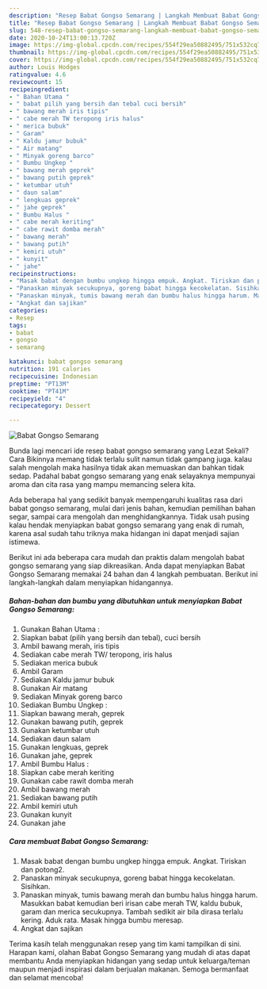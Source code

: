 ```yaml
---
description: "Resep Babat Gongso Semarang | Langkah Membuat Babat Gongso Semarang Yang Paling Enak"
title: "Resep Babat Gongso Semarang | Langkah Membuat Babat Gongso Semarang Yang Paling Enak"
slug: 548-resep-babat-gongso-semarang-langkah-membuat-babat-gongso-semarang-yang-paling-enak
date: 2020-10-24T13:00:13.720Z
image: https://img-global.cpcdn.com/recipes/554f29ea50882495/751x532cq70/babat-gongso-semarang-foto-resep-utama.jpg
thumbnail: https://img-global.cpcdn.com/recipes/554f29ea50882495/751x532cq70/babat-gongso-semarang-foto-resep-utama.jpg
cover: https://img-global.cpcdn.com/recipes/554f29ea50882495/751x532cq70/babat-gongso-semarang-foto-resep-utama.jpg
author: Louis Hodges
ratingvalue: 4.6
reviewcount: 15
recipeingredient:
- " Bahan Utama "
- " babat pilih yang bersih dan tebal cuci bersih"
- " bawang merah iris tipis"
- " cabe merah TW teropong iris halus"
- " merica bubuk"
- " Garam"
- " Kaldu jamur bubuk"
- " Air matang"
- " Minyak goreng barco"
- " Bumbu Ungkep "
- " bawang merah geprek"
- " bawang putih geprek"
- " ketumbar utuh"
- " daun salam"
- " lengkuas geprek"
- " jahe geprek"
- " Bumbu Halus "
- " cabe merah keriting"
- " cabe rawit domba merah"
- " bawang merah"
- " bawang putih"
- " kemiri utuh"
- " kunyit"
- " jahe"
recipeinstructions:
- "Masak babat dengan bumbu ungkep hingga empuk. Angkat. Tiriskan dan potong2."
- "Panaskan minyak secukupnya, goreng babat hingga kecokelatan. Sisihkan."
- "Panaskan minyak, tumis bawang merah dan bumbu halus hingga harum. Masukkan babat kemudian beri irisan cabe merah TW, kaldu bubuk, garam dan merica secukupnya. Tambah sedikit air bila dirasa terlalu kering. Aduk rata. Masak hingga bumbu meresap."
- "Angkat dan sajikan"
categories:
- Resep
tags:
- babat
- gongso
- semarang

katakunci: babat gongso semarang 
nutrition: 191 calories
recipecuisine: Indonesian
preptime: "PT13M"
cooktime: "PT41M"
recipeyield: "4"
recipecategory: Dessert

---
```



![Babat Gongso Semarang](https://img-global.cpcdn.com/recipes/554f29ea50882495/751x532cq70/babat-gongso-semarang-foto-resep-utama.jpg)

Bunda lagi mencari ide resep babat gongso semarang yang Lezat Sekali? Cara Bikinnya memang tidak terlalu sulit namun tidak gampang juga. kalau salah mengolah maka hasilnya tidak akan memuaskan dan bahkan tidak sedap. Padahal babat gongso semarang yang enak selayaknya mempunyai aroma dan cita rasa yang mampu memancing selera kita.

Ada beberapa hal yang sedikit banyak mempengaruhi kualitas rasa dari babat gongso semarang, mulai dari jenis bahan, kemudian pemilihan bahan segar, sampai cara mengolah dan menghidangkannya. Tidak usah pusing kalau hendak menyiapkan babat gongso semarang yang enak di rumah, karena asal sudah tahu triknya maka hidangan ini dapat menjadi sajian istimewa.




Berikut ini ada beberapa cara mudah dan praktis dalam mengolah babat gongso semarang yang siap dikreasikan. Anda dapat menyiapkan Babat Gongso Semarang memakai 24 bahan dan 4 langkah pembuatan. Berikut ini langkah-langkah dalam menyiapkan hidangannya.

<!--inarticleads1-->

##### Bahan-bahan dan bumbu yang dibutuhkan untuk menyiapkan Babat Gongso Semarang:

1. Gunakan  Bahan Utama :
1. Siapkan  babat (pilih yang bersih dan tebal), cuci bersih
1. Ambil  bawang merah, iris tipis
1. Sediakan  cabe merah TW/ teropong, iris halus
1. Sediakan  merica bubuk
1. Ambil  Garam
1. Sediakan  Kaldu jamur bubuk
1. Gunakan  Air matang
1. Sediakan  Minyak goreng barco
1. Sediakan  Bumbu Ungkep :
1. Siapkan  bawang merah, geprek
1. Gunakan  bawang putih, geprek
1. Gunakan  ketumbar utuh
1. Sediakan  daun salam
1. Gunakan  lengkuas, geprek
1. Gunakan  jahe, geprek
1. Ambil  Bumbu Halus :
1. Siapkan  cabe merah keriting
1. Gunakan  cabe rawit domba merah
1. Ambil  bawang merah
1. Sediakan  bawang putih
1. Ambil  kemiri utuh
1. Gunakan  kunyit
1. Gunakan  jahe




<!--inarticleads2-->

##### Cara membuat Babat Gongso Semarang:

1. Masak babat dengan bumbu ungkep hingga empuk. Angkat. Tiriskan dan potong2.
1. Panaskan minyak secukupnya, goreng babat hingga kecokelatan. Sisihkan.
1. Panaskan minyak, tumis bawang merah dan bumbu halus hingga harum. Masukkan babat kemudian beri irisan cabe merah TW, kaldu bubuk, garam dan merica secukupnya. Tambah sedikit air bila dirasa terlalu kering. Aduk rata. Masak hingga bumbu meresap.
1. Angkat dan sajikan




Terima kasih telah menggunakan resep yang tim kami tampilkan di sini. Harapan kami, olahan Babat Gongso Semarang yang mudah di atas dapat membantu Anda menyiapkan hidangan yang sedap untuk keluarga/teman maupun menjadi inspirasi dalam berjualan makanan. Semoga bermanfaat dan selamat mencoba!
